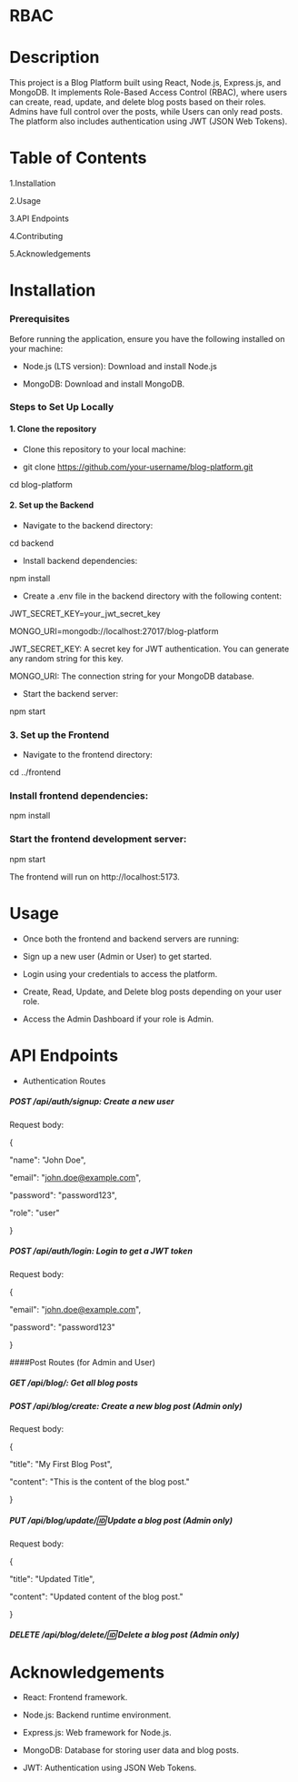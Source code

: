 # RBAC
 
# Description

This project is a Blog Platform built using React, Node.js, Express.js, and MongoDB. It implements Role-Based Access Control (RBAC), where users can create, read, update, and delete blog posts based on their roles. Admins have full control over the posts, while Users can only read posts. The platform also includes authentication using JWT (JSON Web Tokens).


# Table of Contents

1.Installation

2.Usage

3.API Endpoints

4.Contributing

5.Acknowledgements



# Installation

### Prerequisites

Before running the application, ensure you have the following installed on your machine:

- Node.js (LTS version): Download and install Node.js

- MongoDB: Download and install MongoDB.



### Steps to Set Up Locally

#### 1. Clone the repository
   
- Clone this repository to your local machine:

- git clone https://github.com/your-username/blog-platform.git

cd blog-platform


#### 2. Set up the Backend

- Navigate to the backend directory:

cd backend


- Install backend dependencies:

npm install


- Create a .env file in the backend directory with the following content:

JWT_SECRET_KEY=your_jwt_secret_key

MONGO_URI=mongodb://localhost:27017/blog-platform


JWT_SECRET_KEY: A secret key for JWT authentication. You can generate any random string for this key.

MONGO_URI: The connection string for your MongoDB database.



- Start the backend server:

npm start


### 3. Set up the Frontend

- Navigate to the frontend directory:

cd ../frontend


### Install frontend dependencies:

npm install



### Start the frontend development server:

npm start

The frontend will run on http://localhost:5173.




# Usage

- Once both the frontend and backend servers are running:

- Sign up a new user (Admin or User) to get started.

- Login using your credentials to access the platform.

- Create, Read, Update, and Delete blog posts depending on your user role.

- Access the Admin Dashboard if your role is Admin.



# API Endpoints

- Authentication Routes

##### POST /api/auth/signup: Create a new user

Request body:

{

  "name": "John Doe",
  
  "email": "john.doe@example.com",
  
  "password": "password123",
  
  "role": "user"
  
}




##### POST /api/auth/login: Login to get a JWT token

Request body:

{

  "email": "john.doe@example.com",
  
  "password": "password123"
  
}




####Post Routes (for Admin and User)

##### GET /api/blog/: Get all blog posts

##### POST /api/blog/create: Create a new blog post (Admin only)

Request body:

{

  "title": "My First Blog Post",
  
  "content": "This is the content of the blog post."
  
}


##### PUT /api/blog/update/:id: Update a blog post (Admin only)

Request body:

{

  "title": "Updated Title",
  
  "content": "Updated content of the blog post."
  
}

##### DELETE /api/blog/delete/:id: Delete a blog post (Admin only)



# Acknowledgements

- React: Frontend framework.

- Node.js: Backend runtime environment.

- Express.js: Web framework for Node.js.

- MongoDB: Database for storing user data and blog posts.

- JWT: Authentication using JSON Web Tokens.
